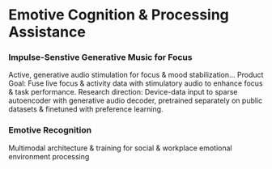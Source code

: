 # Emotive Cognition & Processing Assistance

### Impulse-Senstive Generative Music for Focus
Active, generative audio stimulation for focus & mood stabilization...
Product Goal: Fuse live focus & activity data with stimulatory audio to enhance focus & task performance.
Research direction: Device-data input to sparse autoencoder with generative audio decoder, pretrained separately on public datasets & finetuned with preference learning.

### Emotive Recognition
Multimodal architecture & training for social & workplace emotional environment processing
